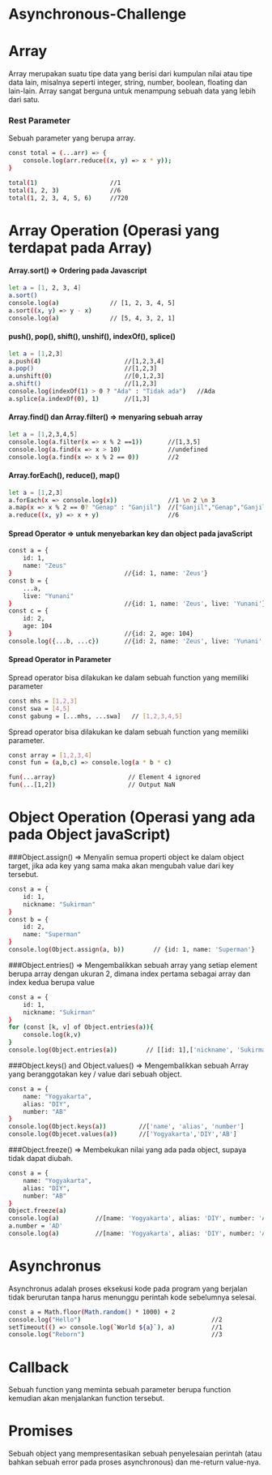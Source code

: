 # Asynchronous-Challenge
# Array
Array merupakan suatu tipe data yang berisi dari kumpulan nilai atau tipe data lain, misalnya seperti integer, string, number, boolean, floating dan lain-lain. Array sangat berguna untuk menampung sebuah data yang lebih dari satu.

### Rest Parameter
Sebuah parameter yang berupa array.
```sh
const total = (...arr) => {
    console.log(arr.reduce((x, y) => x * y));
}

total(1)                    //1
total(1, 2, 3)              //6
total(1, 2, 3, 4, 5, 6)     //720
```

# Array Operation (Operasi yang terdapat pada Array)
#### Array.sort()  => Ordering pada Javascript
```sh
let a = [1, 2, 3, 4]
a.sort()
console.log(a)              // [1, 2, 3, 4, 5]
a.sort((x, y) => y - x)
console.log(a)              // [5, 4, 3, 2, 1]
```

#### push(), pop(), shift(), unshif(), indexOf(), splice()
```sh
let a = [1,2,3]
a.push(4)                       //[1,2,3,4]
a.pop()                         //[1,2,3]
a.unshift(0)                    //[0,1,2,3]
a.shift()                       //[1,2,3]
console.log(indexOf(1) > 0 ? "Ada" : "Tidak ada")   //Ada
a.splice(a.indexOf(0), 1)       //[1,3]
```

#### Array.find() dan Array.filter() => menyaring sebuah array
```sh
let a = [1,2,3,4,5]
console.log(a.filter(x => x % 2 ==1))       //[1,3,5]
console.log(a.find(x => x > 10)             //undefined
console.log(a.find(x => x % 2 == 0))        //2
```
#### Array.forEach(), reduce(), map()
```sh
let a = [1,2,3]
a.forEach(x => console.log(x))              //1 \n 2 \n 3
a.map(x => x % 2 == 0? "Genap" : "Ganjil")  //["Ganjil","Genap","Ganjil"]
a.reduce((x, y) => x + y)                   //6
```

#### Spread Operator => untuk menyebarkan key dan object pada javaScript
```sh
const a = {
    id: 1,
    name: "Zeus"
}                               //{id: 1, name: 'Zeus'}
const b = {
    ...a,
    live: "Yunani"
}                               //{id: 1, name: 'Zeus', live: 'Yunani'}
const c = {
    id: 2,
    age: 104
}                               //{id: 2, age: 104}
console.log({...b, ...c})       //{id: 2, name: 'Zeus', live: 'Yunani', age: 104}
```

#### Spread Operator in Parameter
Spread operator bisa dilakukan ke dalam sebuah function yang memiliki parameter
```sh
const mhs = [1,2,3]
const swa = [4,5]
const gabung = [...mhs, ...swa]   // [1,2,3,4,5]
```

Spread operator bisa dilakukan ke dalam sebuah function yang memiliki parameter.
```sh
const array = [1,2,3,4]
const fun = (a,b,c) => console.log(a * b * c)

fun(...array)                    // Element 4 ignored 
fun(...[1,2])                    // Output NaN
```

# Object Operation (Operasi yang ada pada Object javaScript)
###Object.assign() => Menyalin semua properti object ke dalam object target, jika ada key yang sama maka akan mengubah value dari key tersebut.
```sh
const a = {
    id: 1,
    nickname: "Sukirman"
}
const b = {
    id: 2,
    name: "Superman"
}
console.log(Object.assign(a, b))        // {id: 1, name: 'Superman'}
```

###Object.entries() => Mengembalikkan sebuah array yang setiap element berupa array dengan ukuran 2, dimana index pertama sebagai array dan index kedua berupa value
```sh
const a = {
    id: 1,
    nickname: "Sukirman"
}
for (const [k, v] of Object.entries(a)){
    console.log(k,v)
}
console.log(Object.entries(a))        // [[id: 1],['nickname', 'Sukirman']}
```

###Object.keys() and Object.values() => Mengembalikkan sebuah Array yang beranggotakan key / value dari sebuah object.
```sh
const a = {
    name: "Yogyakarta",
    alias: "DIY",
    number: "AB"
}
console.log(Object.keys(a))         //['name', 'alias', 'number']
console.log(Objecet.values(a))      //['Yogyakarta','DIY','AB']
```

###Object.freeze() => Membekukan nilai yang ada pada object, supaya tidak dapat diubah.
```sh
const a = {
    name: "Yogyakarta",
    alias: "DIY",
    number: "AB"
}
Object.freeze(a)
console.log(a)          //[name: 'Yogyakarta', alias: 'DIY', number: 'AB']
a.number = 'AD'
console.log(a)          //[name: 'Yogyakarta', alias: 'DIY', number: 'AB']
```
# Asynchronus

Asynchronus adalah proses eksekusi kode pada program yang berjalan tidak berurutan tanpa harus menunggu perintah kode sebelumnya selesai.

```sh
const a = Math.floor(Math.random() * 1000) + 2
console.log("Hello")                                    //2
setTimeout(() => console.log(`World ${a}`), a)          //1
console.log("Reborn")                                   //3
```

# Callback
Sebuah function yang meminta sebuah parameter berupa function kemudian akan menjalankan function tersebut.

# Promises
Sebuah object yang mempresentasikan sebuah penyelesaian perintah (atau bahkan sebuah error pada proses asynchronous) dan me-return value-nya. 
